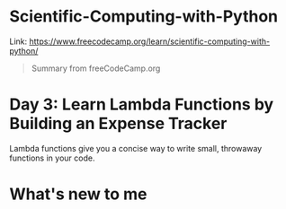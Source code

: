 # Scientific-Computing-with-Python
Link: https://www.freecodecamp.org/learn/scientific-computing-with-python/

 > Summary from freeCodeCamp.org

# Day 3: Learn Lambda Functions by Building an Expense Tracker
Lambda functions give you a concise way to write small, throwaway functions in your code.

# What's new to me


